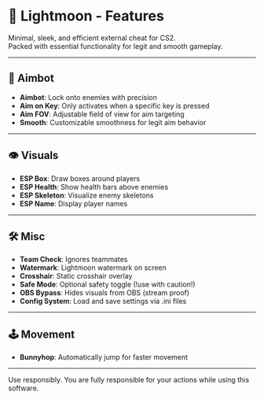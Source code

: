 
# 🌙 Lightmoon - Features

Minimal, sleek, and efficient external cheat for CS2.  
Packed with essential functionality for legit and smooth gameplay.

---

## 🎯 Aimbot
- **Aimbot**: Lock onto enemies with precision
- **Aim on Key**: Only activates when a specific key is pressed
- **Aim FOV**: Adjustable field of view for aim targeting
- **Smooth**: Customizable smoothness for legit aim behavior

---

## 👁️ Visuals
- **ESP Box**: Draw boxes around players
- **ESP Health**: Show health bars above enemies
- **ESP Skeleton**: Visualize enemy skeletons
- **ESP Name**: Display player names

---

## 🛠️ Misc
- **Team Check**: Ignores teammates
- **Watermark**: Lightmoon watermark on screen
- **Crosshair**: Static crosshair overlay
- **Safe Mode**: Optional safety toggle (!use with caution!)
- **OBS Bypass**: Hides visuals from OBS (stream proof)
- **Config System**: Load and save settings via .ini files

---

## 🕹️ Movement
- **Bunnyhop**: Automatically jump for faster movement

---

Use responsibly. You are fully responsible for your actions while using this software.
